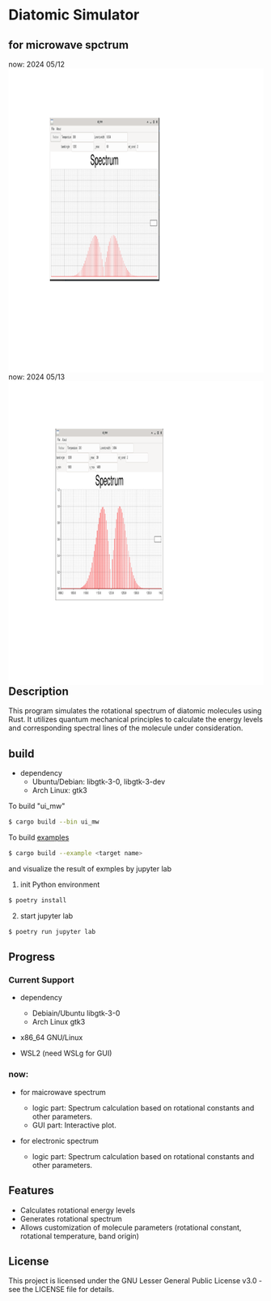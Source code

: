# Diatomic Simulator

## for microwave spctrum

now: 2024 05/12
<img align="left" src="./figure/plot_spectrum_0.svg" height="600" width="1000"/>

now: 2024 05/13
<img align="left" src="./figure/plot_spectrum_1.svg" height="600" width="1000"/>

## Description

This program simulates the rotational spectrum of diatomic molecules using Rust. 
It utilizes quantum mechanical principles to calculate the energy levels and corresponding spectral lines of the molecule under consideration.

## build

- dependency
    - Ubuntu/Debian: libgtk-3-0, libgtk-3-dev
    - Arch Linux: gtk3

To build "ui_mw"

```bash
$ cargo build --bin ui_mw
```

To build [examples](./examples)

```bash
$ cargo build --example <target name> 
```
and visualize the result of exmples by jupyter lab

1. init Python environment

```bash
$ poetry install
```

2. start jupyter lab

```bash
$ poetry run jupyter lab
```
## Progress

### Current Support

- dependency    
    - Debiain/Ubuntu libgtk-3-0
    - Arch Linux gtk3

- x86_64 GNU/Linux
- WSL2 (need WSLg for GUI)

### now: 

- for maicrowave spectrum
    - logic part: Spectrum calculation based on rotational constants and other parameters.
    - GUI part: Interactive plot. 

- for electronic spectrum
    - logic part: Spectrum calculation based on rotational constants and other parameters.

## Features

- Calculates rotational energy levels
- Generates rotational spectrum
- Allows customization of molecule parameters (rotational constant, rotational temperature, band origin)

## License

This project is licensed under the GNU Lesser General Public License v3.0 - see the LICENSE file for details.
